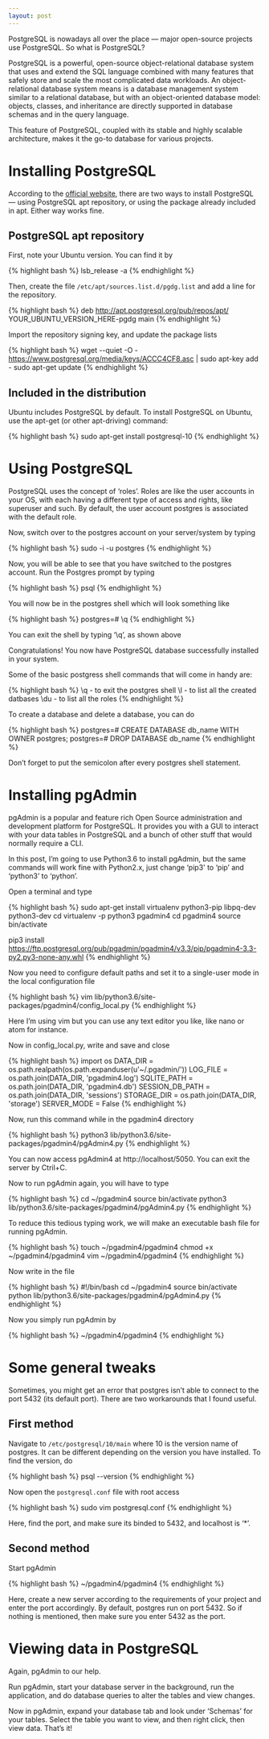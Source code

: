 ```yaml
---
layout: post
---
```

PostgreSQL is nowadays all over the place — major open-source projects use PostgreSQL. So what is PostgreSQL?

PostgreSQL is a powerful, open-source object-relational database system that uses and extend the SQL language combined with many features that safely store and scale the most complicated data workloads. An object-relational database system means is a database management system similar to a relational database, but with an object-oriented database model: objects, classes, and inheritance are directly supported in database schemas and in the query language.

This feature of PostgreSQL, coupled with its stable and highly scalable architecture, makes it the go-to database for various projects.

# Installing PostgreSQL

According to the [official website](https://www.postgresql.org/download/linux/ubuntu/), there are two ways to install PostgreSQL — using PostgreSQL apt repository, or using the package already included in apt. Either way works fine.

## PostgreSQL apt repository

First, note your Ubuntu version. You can find it by

{% highlight bash %}
lsb_release -a
{% endhighlight %}

Then, create the file `/etc/apt/sources.list.d/pgdg.list` and add a line for the repository.

{% highlight bash %}
deb http://apt.postgresql.org/pub/repos/apt/ YOUR_UBUNTU_VERSION_HERE-pgdg main
{% endhighlight %}

Import the repository signing key, and update the package lists

{% highlight bash %}
wget --quiet -O - https://www.postgresql.org/media/keys/ACCC4CF8.asc | sudo apt-key add -
sudo apt-get update
{% endhighlight %}

## Included in the distribution

Ubuntu includes PostgreSQL by default. To install PostgreSQL on Ubuntu, use the apt-get (or other apt-driving) command:

{% highlight bash %}
sudo apt-get install postgresql-10
{% endhighlight %}

# Using PostgreSQL

PostgreSQL uses the concept of ‘roles’. Roles are like the user accounts in your OS, with each having a different type of access and rights, like superuser and such. By default, the user account postgres is associated with the default role.

Now, switch over to the postgres account on your server/system by typing

{% highlight bash %}
sudo -i -u postgres
{% endhighlight %}

Now, you will be able to see that you have switched to the postgres account. Run the Postgres prompt by typing

{% highlight bash %}
psql
{% endhighlight %}

You will now be in the postgres shell which will look something like

{% highlight bash %}
postgres=# \q
{% endhighlight %}

You can exit the shell by typing ‘\q’, as shown above

Congratulations! You now have PostgreSQL database successfully installed in your system.

Some of the basic postgress shell commands that will come in handy are:

{% highlight bash %}
\q - to exit the postgres shell
\l - to list all the created datbases
\du - to list all the roles
{% endhighlight %}

To create a database and delete a database, you can do

{% highlight bash %}
postgres=# CREATE DATABASE db_name WITH OWNER postgres;
postgres=# DROP DATABASE db_name
{% endhighlight %}

Don’t forget to put the semicolon after every postgres shell statement.

# Installing pgAdmin

pgAdmin is a popular and feature rich Open Source administration and development platform for PostgreSQL. It provides you with a GUI to interact with your data tables in PostgreSQL and a bunch of other stuff that would normally require a CLI.

In this post, I’m going to use Python3.6 to install pgAdmin, but the same commands will work fine with Python2.x, just change ‘pip3' to ‘pip’ and ‘python3’ to ‘python’.

Open a terminal and type

{% highlight bash %}
sudo apt-get install virtualenv python3-pip libpq-dev python3-dev
cd
virtualenv -p python3 pgadmin4
cd pgadmin4
source bin/activate

pip3 install https://ftp.postgresql.org/pub/pgadmin/pgadmin4/v3.3/pip/pgadmin4-3.3-py2.py3-none-any.whl
{% endhighlight %}

Now you need to configure default paths and set it to a single-user mode in the local configuration file

{% highlight bash %}
vim lib/python3.6/site-packages/pgadmin4/config_local.py
{% endhighlight %}

Here I’m using vim but you can use any text editor you like, like nano or atom for instance.

Now in config_local.py, write and save and close

{% highlight bash %}
import os
DATA_DIR = os.path.realpath(os.path.expanduser(u'~/.pgadmin/'))
LOG_FILE = os.path.join(DATA_DIR, 'pgadmin4.log')
SQLITE_PATH = os.path.join(DATA_DIR, 'pgadmin4.db')
SESSION_DB_PATH = os.path.join(DATA_DIR, 'sessions')
STORAGE_DIR = os.path.join(DATA_DIR, 'storage')
SERVER_MODE = False
{% endhighlight %}

Now, run this command while in the pgadmin4 directory

{% highlight bash %}
python3 lib/python3.6/site-packages/pgadmin4/pgAdmin4.py
{% endhighlight %}

You can now access pgAdmin4 at http://localhost/5050. You can exit the server by Ctril+C.

Now to run pgAdmin again, you will have to type

{% highlight bash %}
cd ~/pgadmin4
source bin/activate
python3 lib/python3.6/site-packages/pgadmin4/pgAdmin4.py
{% endhighlight %}

To reduce this tedious typing work, we will make an executable bash file for running pgAdmin.

{% highlight bash %}
touch ~/pgadmin4/pgadmin4
chmod +x ~/pgadmin4/pgadmin4
vim ~/pgadmin4/pgadmin4
{% endhighlight %}

Now write in the file

{% highlight bash %}
#!/bin/bash
cd ~/pgadmin4
source bin/activate
python lib/python3.6/site-packages/pgadmin4/pgAdmin4.py
{% endhighlight %}

Now you simply run pgAdmin by

{% highlight bash %}
~/pgadmin4/pgadmin4
{% endhighlight %}

# Some general tweaks

Sometimes, you might get an error that postgres isn’t able to connect to the port 5432 (its default port). There are two workarounds that I found useful.

## First method

Navigate to `/etc/postgresql/10/main` where 10 is the version name of postgres. It can be different depending on the version you have installed. To find the version, do

{% highlight bash %}
psql --version
{% endhighlight %}

Now open the `postgresql.conf` file with root access

{% highlight bash %}
sudo vim postgresql.conf
{% endhighlight %}

Here, find the port, and make sure its binded to 5432, and localhost is ‘*’.

## Second method

Start pgAdmin

{% highlight bash %}
~/pgadmin4/pgadmin4
{% endhighlight %}

Here, create a new server according to the requirements of your project and enter the port accordingly. By default, postgres run on port 5432. So if nothing is mentioned, then make sure you enter 5432 as the port.

# Viewing data in PostgreSQL

Again, pgAdmin to our help.

Run pgAdmin, start your database server in the background, run the application, and do database queries to alter the tables and view changes.

Now in pgAdmin, expand your database tab and look under ‘Schemas’ for your tables. Select the table you want to view, and then right click, then view data. That’s it!
